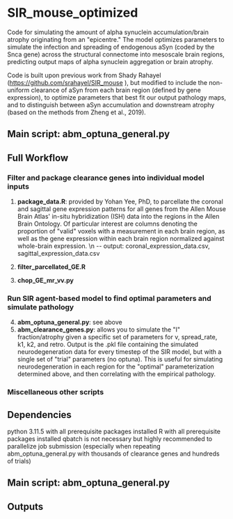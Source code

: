 # SIR_mouse_optimized

Code for simulating the amount of alpha synuclein accumulation/brain atrophy originating from an "epicentre."  The model optimizes parameters to simulate the infection and spreading of endogenous aSyn (coded by the Snca gene) across the structural connectome into mesoscale brain regions, predicting output maps of alpha synuclein aggregation or brain atrophy. 

Code is built upon previous work from Shady Rahayel (https://github.com/srahayel/SIR_mouse ), but modified to include the non-uniform clearance of aSyn from each brain region (defined by gene expression), to optimize parameters that best fit our output pathology maps, and to distinguish between aSyn accumulation and downstream atrophy (based on the methods from Zheng et al., 2019). 

## Main script: abm_optuna_general.py

## Full Workflow 

### Filter and package clearance genes into individual model inputs

1. **package_data.R**: provided by Yohan Yee, PhD, to parcellate the coronal and sagittal gene expression patterns for all genes from the Allen Mouse Brain Atlas' in-situ hybridization (ISH) data into the regions in the Allen Brain Ontology. Of particular interest are columns denoting the proportion of "valid" voxels with a measurement in each brain region, as well as the gene expression within each brain region normalized against whole-brain expression. \n
-- output: coronal_expression_data.csv, sagittal_expression_data.csv

2. **filter_parcellated_GE.R**

3. **chop_GE_mr_vv.py**

### Run SIR agent-based model to find optimal parameters and simulate pathology 

4. **abm_optuna_general.py**: see above
5. **abm_clearance_genes.py**: allows you to simulate the "I" fraction/atrophy given a specific set of parameters for v, spread_rate, k1, k2, and retro. Output is the .pkl file containing the simulated neurodegeneration data for every timestep of the SIR model, but with a single set of "trial" parameters (no optuna). This is useful for simulating neurodegeneration in each region for the "optimal" parameterization determined above, and then correlating with the empirical pathology.

### Miscellaneous other scripts

## Dependencies
python 3.11.5 with all prerequisite packages installed
R with all prerequisite packages installed
qbatch is not necessary but highly recommended to parallelize job submission (especially when repeating abm_optuna_general.py with thousands of clearance genes and hundreds of trials)

## Main script: abm_optuna_general.py

## Outputs




